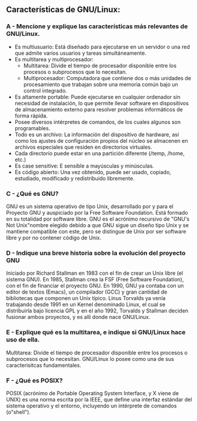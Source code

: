 ## Características de GNU/Linux:

### A - Mencione y explique las características más relevantes de GNU/Linux.

- Es multiusuario: Está diseñado para ejecutarse en un servidor o una red que admite varios usuarios y tareas simultáneamente.
- Es multitarea y multiprocesador:
  - Multitarea: Divide el tiempo de procesador disponible entre los procesos o subprocesos que lo necesitan.
  - Multiprocesador: Computadora que contiene dos o más unidades de procesamiento que trabajan sobre una memoria común bajo un control integrado.
- Es altamente portable: Puede ejecutarse en cualquier ordenador sin necesidad de instalación, lo que permite llevar software en dispositivos de almacenamiento externo para resolver problemas informáticos de forma rápida.
- Posee diversos intérpretes de comandos, de los cuales algunos son programables.
- Todo es un archivo: La información del dispositivo de hardware, así como los ajustes de configuración propios del núcleo se almacenen en archivos especiales que residen en directorios virtuales.
- Cada directorio puede estar en una partición diferente (/temp, /home, etc.)
- Es case sensitive: E sensible a mayúsculas y minúsculas.
- Es código abierto: Una vez obtenido, puede ser usado, copiado, estudiado, modificado y redistribuido libremente.

### C - ¿Qué es GNU?

GNU es un sistema operativo de tipo Unix, desarrollado por y para el Proyecto GNU y auspiciado por la Free Software Foundation. Está formado en su totalidad por software libre. GNU es el acrónimo recursivo de "GNU's Not Unix"nombre elegido debido a que GNU sigue un diseño tipo Unix y se mantiene compatible con este, pero se distingue de Unix por ser software libre y por no contener código de Unix.

### D - Indique una breve historia sobre la evolución del proyecto GNU

Iniciado por Richard Stallman en 1983 con el fin de crear un Unix libre (el sistema GNU). En 1985, Stallman crea la FSF (Free Software Foundation), con el fin de financiar el proyecto GNU. En 1990, GNU ya contaba con un editor de textos (Emacs), un compilador (GCC) y gran cantidad de bibliotecas que componen un Unix típico. Linus Torvalds ya venía trabajando desde 1991 en un Kernel denominado Linux, el cual se distribuirla bajo licencia GPL y en el año 1992, Torvalds y Stallman deciden fusionar ambos proyectos, y es allí donde nace GNU/Linux.

### E - Explique qué es la multitarea, e indique si GNU/Linux hace uso de ella.

Multitarea: Divide el tiempo de procesador disponible entre los procesos o subprocesos que lo necesitan. GNU/Linux lo posee como una de sus caracterisitcas fundamentales.

### F - ¿Qué es POSIX?

POSIX (acrónimo de Portable Operating System Interface, y X viene de UNIX) es una norma escrita por la IEEE, que define una interfaz estándar del sistema operativo y el entorno, incluyendo un intérprete de comandos (o"shell").